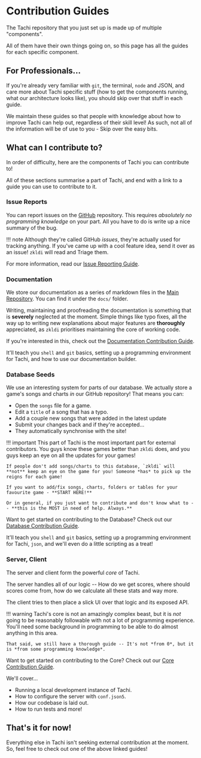 # Contribution Guides

The Tachi repository that you just set up is made up of multiple "components".

All of them have their own things going on, so this page has all the guides for each specific component.

## For Professionals...

If you're already very familiar with `git`, the terminal, `node` and JSON, and care more about Tachi specific stuff (how to get the components running, what our architecture looks like), you should skip over that stuff in each guide.

We maintain these guides so that people with knowledge about how to improve Tachi can help out, regardless of their skill level! As such, not all of the information will be of use to you - Skip over the easy bits.

## What can I contribute to?

In order of difficulty, here are the components of Tachi you can contribute to!

All of these sections summarise a part of Tachi, and end with a link to a guide you can use to
contribute to it.

### Issue Reports

You can report issues on the [GitHub](https://github.com/TNG-Dev/Tachi) repository. This requires
*absolutely no programming knowledge* on your part. All you have to do is write up a nice summary
of the bug.

!!! note
	Although they're called GitHub *issues*, they're actually used for tracking anything. If you've
	came up with a cool feature idea, send it over as an issue! `zkldi` will read and Triage them.

For more information, read our [Issue Reporting Guide](./components/issues.md).

### Documentation

We store our documentation as a series of markdown files in the [Main Repository](https://github.com/TNG-Dev/Tachi). You can find it under the `docs/` folder.

Writing, maintaining and proofreading the documentation is something that is **severely** neglected
at the moment. Simple things like typo fixes, all the way up to writing new explanations about major features
are **thoroughly** appreciated, as `zkldi` prioritises maintaining the core of working code.

If you're interested in this, check out the [Documentation Contribution Guide](./docs.md).

It'll teach you `shell` and `git` basics,
setting up a programming environment for Tachi,
and how to use our documentation builder.

### Database Seeds

We use an interesting system for parts of our database. We actually store a game's songs and charts *in*
our GitHub repository! That means you can:

- Open the `songs` file for a game.
- Edit a `title` of a song that has a typo.
- Add a couple new songs that were added in the latest update
- Submit your changes back and if they're accepted...
- They automatically synchronise with the site!

!!! important
	This part of Tachi is the most important part for external contributors.
	You guys know these games better than `zkldi` does, and you guys keep an eye on all the updates for your games!

	If people don't add songs/charts to this database, `zkldi` will **not** keep an eye on the game for you! Someone *has* to pick up the reigns for each game!

	If you want to add/fix songs, charts, folders or tables for your favourite game - **START HERE!**

	Or in general, if you just want to contribute and don't know what to -- **this is the MOST in need of help. Always.**

Want to get started on contributing to the Database? Check out our [Database Contribution Guide](./database.md).

It'll teach you `shell` and `git` basics,
setting up a programming environment for Tachi,
`json`,
and we'll even do a little scripting as a treat!

### Server, Client

The server and client form the powerful *core* of Tachi.

The server handles all of our logic -- How do we get scores, where should scores come from, how do we calculate all these stats and way more.

The client tries to then place a slick UI over that logic and its exposed API.

!!! warning
	Tachi's core is not an amazingly complex beast, but it is *not* going to be reasonably followable
	with not a lot of programming experience. You'll need some background in programming to be able to do almost anything in this area.

	That said, we still have a thorough guide -- It's not *from 0*, but it is *from some programming knowledge*.

Want to get started on contributing to the Core? Check out our [Core Contribution Guide](./core.md).

We'll cover...

- Running a local development instance of Tachi.
- How to configure the server with `conf.json5`.
- How our codebase is laid out.
- How to run tests and more!

## That's it for now!

Everything else in Tachi isn't seeking external contribution at the moment. So, feel free to check
out one of the above linked guides!

